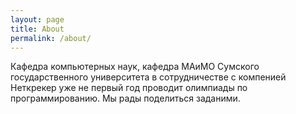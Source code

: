 ```yaml
---
layout: page
title: About
permalink: /about/
---
```


Кафедра компьютерных наук, кафедра МАиМО Сумского государственного университета
 в сотрудничестве с компенией Неткрекер уже не первый год проводит олимпиады по программированию.
 Мы рады поделиться заданими.
 